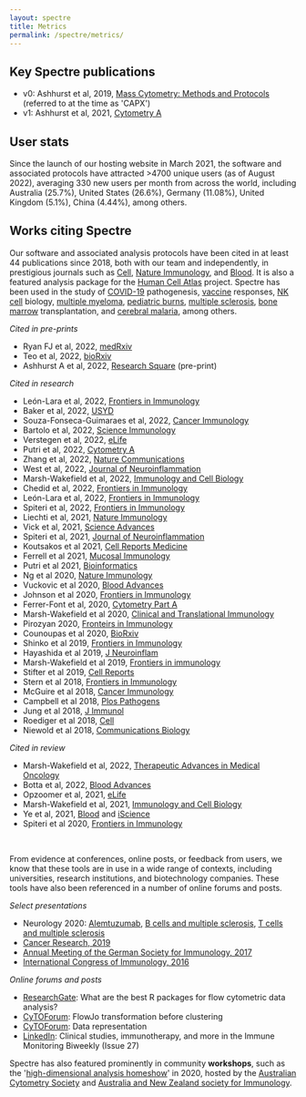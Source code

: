 ```yaml
---
layout: spectre
title: Metrics
permalink: /spectre/metrics/
---
```


## Key Spectre publications

- v0: Ashhurst et al, 2019, [Mass Cytometry: Methods and Protocols](https://doi.org/10.1002/cyto.a.24350) (referred to at the time as 'CAPX')
- v1: Ashhurst et al, 2021, [Cytometry A](https://link.springer.com/protocol/10.1007/978-1-4939-9454-0_12)

<p> </p>

## User stats

Since the launch of our hosting website in March 2021, the software and associated protocols have attracted >4700 unique users (as of August 2022), averaging 330 new users per month from across the world, including Australia (25.7%), United States (26.6%), Germany (11.08%), United Kingdom (5.1%), China (4.44%), among others.

<p> </p>

## Works citing Spectre

Our software and associated analysis protocols have been cited in at least 44 publications since 2018, both with our team and independently, in prestigious journals such as [Cell](https://doi.org/10.1016/j.cell.2018.08.013), [Nature Immunology](https://www.researchgate.net/publication/343838774_The_NK_cell_granule_protein_NKG7_regulates_cytotoxic_granule_exocytosis_and_inflammation), and [Blood](https://ashpublications.org/blood/article/138/Supplement%201/2168/478408). It is also a featured analysis package for the [Human Cell Atlas](https://data.humancellatlas.org/analyze/methods/spectre) project. Spectre has been used in the study of 
[COVID-19](https://www.sciencedirect.com/science/article/pii/S2666379121000197) pathogenesis, 
[vaccine](https://www.nature.com/articles/s41385-021-00379-6) responses, 
[NK cell](https://journals.plos.org/plospathogens/article?id=10.1371/journal.ppat.1006999) biology, 
[multiple myeloma](https://ashpublications.org/bloodadvances/article/4/19/4593/463891/Inverse-relationship-between-oligoclonal-expanded), 
[pediatric burns](https://www.frontiersin.org/articles/10.3389/fimmu.2020.01481/full), 
[multiple sclerosis](https://onlinelibrary.wiley.com/doi/full/10.1002/cti2.1133), 
[bone marrow](https://www.frontiersin.org/articles/10.3389/fimmu.2018.01672/full) transplantation, and 
[cerebral malaria](https://www.nature.com/articles/s42003-018-0216-2), 
among others.

*Cited in pre-prints*

- Ryan FJ et al, 2022, [medRxiv](https://www.medrxiv.org/content/10.1101/2022.09.22.22280180v1)
- Teo et al, 2022, [bioRxiv](https://www.biorxiv.org/content/10.1101/2022.05.29.493337v2.abstract)
- Ashhurst A et al, 2022, [Research Square](https://assets.researchsquare.com/files/rs-1179181/v1/6c963fd7-b135-468c-83a3-39502e135591.pdf?c=1641417736) (pre-print)

*Cited in research*

- León-Lara et al, 2022, [Frontiers in Immunology](https://www.ncbi.nlm.nih.gov/pmc/articles/PMC8891705/)
- Baker et al, 2022, [USYD](https://ses.library.usyd.edu.au/handle/2123/29173)
- Souza-Fonseca-Guimaraes et al, 2022, [Cancer Immunology](https://aacrjournals.org/cancerimmunolres/article-abstract/doi/10.1158/2326-6066.CIR-21-1052/707295)
- Bartolo et al, 2022, [Science Immunology](https://www.science.org/doi/full/10.1126/sciimmunol.abn3127)
- Verstegen et al, 2022, [eLife](https://elifesciences.org/articles/77969)
- Putri et al, 2022, [Cytometry A](https://onlinelibrary.wiley.com/doi/abs/10.1002/cyto.a.24668)
- Zhang et al, 2022, [Nature Communications](https://www.nature.com/articles/s41467-022-30088-y)
- West et al, 2022, [Journal of Neuroinflammation](https://jneuroinflammation.biomedcentral.com/articles/10.1186/s12974-022-02441-x)
- Marsh-Wakefield et al, 2022, [Immunology and Cell Biology](https://doi.org/10.1111/imcb.12552)
- Chedid et al, 2022, [Frontiers in Immunology](https://europepmc.org/articles/pmc8980213/bin/datasheet_1.docx)
- León-Lara et al, 2022, [Frontiers in Immunology](https://www.ncbi.nlm.nih.gov/pmc/articles/PMC8891705/)
- Spiteri et al, 2022, [Frontiers in Immunology](https://www.researchgate.net/profile/Alanna-Spiteri/publication/359507023_PLX5622_Reduces_Disease_Severity_in_Lethal_CNS_Infection_by_Off-Target_Inhibition_of_Peripheral_Inflammatory_Monocyte_Production/links/6241542f7931cc7ccfff48a8/PLX5622-Reduces-Disease-Severity-in-Lethal-CNS-Infection-by-Off-Target-Inhibition-of-Peripheral-Inflammatory-Monocyte-Production.pdf)
- Liechti et al, 2021, [Nature Immunology](https://www.nature.com/articles/s41590-021-01006-z)
- Vick et al, 2021, [Science Advances](https://www.medrxiv.org/content/10.1101/2021.03.25.21254376v1)
- Spiteri et al, 2021, [Journal of Neuroinflammation](https://www.researchsquare.com/article/rs-388801/v1)
- Koutsakos et al 2021, [Cell Reports Medicine](https://www.sciencedirect.com/science/article/pii/S2666379121000197)
- Ferrell et al 2021, [Mucosal Immunology](https://www.nature.com/articles/s41385-021-00379-6)
- Putri et al 2021, [Bioinformatics](https://doi.org/10.1093/bioinformatics/btab038)
- Ng et al 2020, [Nature Immunology](https://www.nature.com/articles/s41590-020-0758-6)
- Vuckovic et al 2020, [Blood Advances](https://ashpublications.org/bloodadvances/article/4/19/4593/463891/Inverse-relationship-between-oligoclonal-expanded)
- Johnson et al 2020, [Frontiers in Immunology](https://www.frontiersin.org/articles/10.3389/fimmu.2020.01481/full)
- Ferrer-Font et al, 2020, [Cytometry Part A](https://onlinelibrary.wiley.com/doi/abs/10.1002/cyto.a.24016)
- Marsh-Wakefield et al 2020, [Clinical and Translational Immunology](https://onlinelibrary.wiley.com/doi/full/10.1002/cti2.1133)
- Pirozyan 2020, [Fronteirs in Immunology](https://www.frontiersin.org/articles/10.3389/fimmu.2020.00372/full)
- Counoupas et al 2020, [BioRxiv](https://doi.org/10.1101/2020.02.25.964312)
- Shinko et al 2019, [Frontiers in Immunology](https://www.frontiersin.org/articles/10.3389/fimmu.2019.02584/full)
- Hayashida et al 2019, [J Neuroinflam](https://jneuroinflammation.biomedcentral.com/articles/10.1186/s12974-019-1566-5)
- Marsh-Wakefield et al 2019, [Frontiers in immunology](https://www.ncbi.nlm.nih.gov/pmc/articles/PMC6688400/)
- Stifter et al 2019, [Cell Reports](https://www.cell.com/cell-reports/pdf/S2211-1247(19)31492-5.pdf)
- Stern et al 2018, [Frontiers in Immunology](https://www.frontiersin.org/articles/10.3389/fimmu.2018.01672/full)
- McGuire et al 2018, [Cancer Immunology](https://link.springer.com/article/10.1007/s00262-017-2107-7)
- Campbell et al 2018, [Plos Pathogens](https://journals.plos.org/plospathogens/article?id=10.1371/journal.ppat.1006999)
- Jung et al 2018, [J Immunol](https://www.jimmunol.org/content/201/7/2176.abstract)
- Roediger et al 2018, [Cell](https://doi.org/10.1016/j.cell.2018.08.013)
- Niewold et al 2018, [Communications Biology](https://www.nature.com/articles/s42003-018-0216-2)

*Cited in review*

- Marsh-Wakefield et al, 2022, [Therapeutic Advances in Medical Oncology](https://journals.sagepub.com/doi/full/10.1177/17588359221113270)
- Botta et al, 2022, [Blood Advances](https://ashpublications.org/bloodadvances/article/6/2/690/477072/FlowCT-for-the-analysis-of-large-immunophenotypic)
- Opzoomer et al, 2021, [eLife](https://elifesciences.org/articles/62915)
- Marsh-Wakefield et al, 2021, [Immunology and Cell Biology](https://onlinelibrary.wiley.com/doi/abs/10.1111/imcb.12456)
- Ye et al, 2021, [Blood](https://ashpublications.org/blood/article/138/Supplement%201/2168/478408) and [iScience](https://www.sciencedirect.com/science/article/pii/S2589004222004953)
- Spiteri et al 2020, [Frontiers in Immunology](https://www.ncbi.nlm.nih.gov/pmc/articles/PMC7752943/)

<br />

From evidence at conferences, online posts, or feedback from users, we  know that these tools are in use in a wide range of contexts, including universities, research institutions, and biotechnology companies. These tools have also been referenced in a number of online forums and posts.

*Select presentations*

- Neurology 2020: [Alemtuzumab](https://n.neurology.org/content/94/15_Supplement/3937.abstract), [B cells and multiple sclerosis](https://n.neurology.org/content/94/15_Supplement/3953.abstract), [T cells and multiple sclerosis](https://n.neurology.org/content/94/15_Supplement/5301.abstract)
- [Cancer Research, 2019](https://cancerres.aacrjournals.org/content/79/13_Supplement/2307.short)
- [Annual Meeting of the German Society for Immunology, 2017](https://onlinelibrary.wiley.com/doi/pdf/10.1002/eji.201770300#page=243)
- [International Congress of Immunology, 2016](http://ici2016-c10000.epresenter.com.au/clients/1/121/submissions/14263/abstract.pdf)

*Online forums and posts*

- [ResearchGate](https://www.researchgate.net/post/What_are_the_best_R_packages_for_flow_cytometric_data_analysis): What are the best R packages for flow cytometric data analysis?
- [CyTOForum](http://cytoforum.stanford.edu/viewtopic.php?f=3&t=2007&p=5229&hilit=spectre#p5229): FlowJo transformation before clustering
- [CyTOForum](http://cytoforum.stanford.edu/viewtopic.php?f=3&t=2303&p=5729&hilit=spectre#p5729): Data representation
- [LinkedIn](https://www.linkedin.com/pulse/clinical-studies-immunotherapy-more-immune-monitoring-amir/): Clinical studies, immunotherapy, and more in the Immune Monitoring Biweekly (Issue 27)

Spectre has also featured prominently in community **workshops**, such as the '[high-dimensional analysis homeshow](https://immunedynamics.io/homeshow/)' in 2020, hosted by the [Australian Cytometry Society](https://cytometry.org.au/) and [Australia and New Zealand society for Immunology](https://www.immunology.org.au/).

<br />

